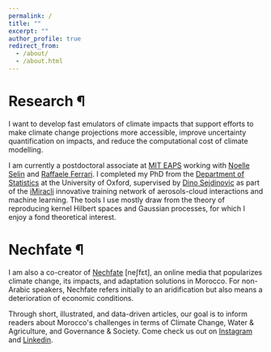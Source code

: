 ```yaml
---
permalink: /
title: ""
excerpt: ""
author_profile: true
redirect_from:
  - /about/
  - /about.html
---
```


# Research ¶

I want to develop fast emulators of climate impacts that support efforts to make climate change projections more accessible, improve uncertainty quantification on impacts, and reduce the computational cost of climate modelling.

I am currently a postdoctoral associate at [MIT EAPS](https://eaps.mit.edu/) working with [Noelle Selin](https://www.selingroup.org/noelle-eckley-selin) and [Raffaele Ferrari](http://ferrari.mit.edu/). I completed my PhD from the [Department of Statistics](https://www.stats.ox.ac.uk/) at the University of Oxford, supervised by [Dino Sejdinovic](https://sejdino.github.io/) as part of the [iMiracli](https://imiracli.web.ox.ac.uk/) innovative training network of aerosols-cloud interactions and machine learning. The tools I use mostly draw from the theory of reproducing kernel Hilbert spaces and Gaussian processes, for which I enjoy a fond theoretical interest.




# Nechfate ¶

I am also a co-creator of [Nechfate](https://nechfate.ma/) [neʃfɛt], an online media that popularizes climate change, its impacts, and adaptation solutions in Morocco. For non-Arabic speakers, Nechfate refers initially to an aridification but also means a deterioration of economic conditions.


Through short, illustrated, and data-driven articles, our goal is to inform readers about Morocco's challenges in terms of Climate Change, Water & Agriculture, and Governance & Societ️y. Come check us out on [Instagram](https://www.instagram.com/nechfate/) and [Linkedin](https://www.linkedin.com/company/91686859/).
